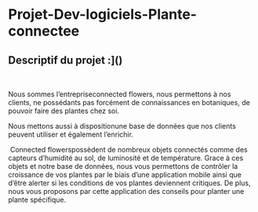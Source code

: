 # Projet-Dev-logiciels-Plante-connectee



## Descriptif du projet :]()

 

Nous sommes l’entrepriseconnected flowers, nous permettons à nos clients, ne possédants pas forcément
de connaissances en botaniques, de pouvoir faire des plantes chez soi.

Nous mettons aussi à dispositionune base de données que nos clients peuvent utiliser et également l’enrichir.

 Connected flowerspossèdent de nombreux objets connectés comme des capteurs d’humidité au sol, de
luminosité et de température. Grace à ces objets et notre base de données, nous
vous permettons de contrôler la croissance de vos plantes par le biais d’une
application mobile ainsi que d’être alerter si les conditions de vos plantes
deviennent critiques. De plus, nous vous proposons par cette application des
conseils pour planter une plante spécifique.
